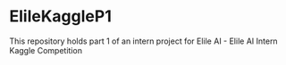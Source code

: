 # ElileKaggleP1
This repository holds part 1 of an intern project for Elile AI - Elile AI Intern Kaggle Competition
